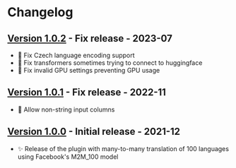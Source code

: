 # Changelog

## [Version 1.0.2](https://github.com/dataiku/dss-plugin-nlp-offline-translation/releases/tag/v1.0.2) - Fix release - 2023-07

- 👾 Fix Czech language encoding support
- 👾 Fix transformers sometimes trying to connect to huggingface
- 👾 Fix invalid GPU settings preventing GPU usage

## [Version 1.0.1](https://github.com/dataiku/dss-plugin-nlp-offline-translation/releases/tag/v1.0.1) - Fix release - 2022-11

- 👾 Allow non-string input columns

## [Version 1.0.0](https://github.com/dataiku/dss-plugin-nlp-offline-translation/releases/tag/v1.0.0) - Initial release - 2021-12

- ✨ Release of the plugin with many-to-many translation of 100 languages using Facebook's M2M_100 model
